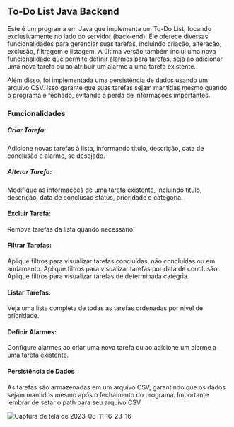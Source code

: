 ## To-Do List Java Backend
Este é um programa em Java que implementa um To-Do List, focando exclusivamente no lado do servidor (back-end). 
Ele oferece diversas funcionalidades para gerenciar suas tarefas, incluindo criação, alteração, exclusão, filtragem
e listagem. A última versão também inclui uma nova funcionalidade que permite definir alarmes para tarefas, seja ao
adicionar uma nova tarefa ou ao atribuir um alarme a uma tarefa existente.

Além disso, foi implementada uma persistência de dados usando um arquivo CSV. Isso garante que suas tarefas sejam 
mantidas mesmo quando o programa é fechado, evitando a perda de informações importantes.

### Funcionalidades
##### Criar Tarefa: 
Adicione novas tarefas à lista, informando título, descrição, data de conclusão e alarme, se desejado.

##### Alterar Tarefa: 
Modifique as informações de uma tarefa existente, incluindo título, descrição, data de conclusão status, prioridade e categoria.

#### Excluir Tarefa:
Remova tarefas da lista quando necessário.

#### Filtrar Tarefas: 
Aplique filtros para visualizar tarefas concluídas, não concluídas ou em andamento.
Aplique filtros para visualizar tarefas por data de conclusão.
Aplique filtros para visualizar tarefas de determinada categria.

#### Listar Tarefas: 
Veja uma lista completa de todas as tarefas ordenadas por nivel de prioridade.

#### Definir Alarmes: 
Configure alarmes ao criar uma nova tarefa ou ao adicione um alarme a uma tarefa existente.

#### Persistência de Dados
As tarefas são armazenadas em um arquivo CSV, garantindo que os dados sejam mantidos mesmo após o fechamento do programa.
Importante lembrar de setar o path para seu arquivo CSV.

![Captura de tela de 2023-08-11 16-23-16](https://github.com/sophia-luna/ToDoListApplication/assets/137638625/2e854b93-0608-4719-9c15-dfcb3e31e626)
